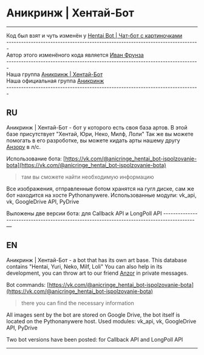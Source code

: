 # Аникринж | Хентай-Бот 
____________________________________________________________________________________________ 
 
Код был взят и чуть изменён у [Hentai Bot | Чат-бот с картиночками](https://vk.com/hen_bot)<br>
-------------------------------------------------------------------------------<br>
Автор этого изменёного кода является [Иван Фрунза](https://vk.com/lover_kotik)<br>
-------------------------------------------------------------------------------<br>
Наша группа [Аникринж | Хентай-Бот](https://vk.com/anicringe_hentai_bot)<br>
Наша официальная группа [Аникринж](https://vk.com/anicringe_anime)<br>
-------------------------------------------------------------------------------<br> 
## RU 
Аникринж | Хентай-Бот - бот у которого есть своя база артов. 
В этой базе присутствует "Хентай, Юри, Неко, Милф, Лоли" 
Так же вы можете помогать в его разроботке, вы можете кидать арты нашему другу [Анзору](https://vk.com/fallen.demon) в л/с. 
 
Использование бота: [https://vk.com/@anicringe_hentai_bot-ispolzovanie-bota](https://vk.com/@anicringe_hentai_bot-ispolzovanie-bota) 
> там вы сможете найти необходимую информацию 
 
Все изображения, отправленные ботом хранятся на гугл диске, сам же бот находится на хосте Pythonanywere. 
Использованные модули: vk_api, vk, GoogleDrive API, PyDrive 
 
Выложены две версии бота: для Callback API и LongPoll API 
-------------------------------------------------------------------------------------------— 
## EN 
Аникринж | Хентай-Бот - a bot that has its own art base. 
This database contains "Hentai, Yuri, Neko, Milf, Loli" 
You can also help in its development, you can throw art to our friend [Anzor](https://vk.com/fallen.demon) in private messages. 
 
Bot commands: [https://vk.com/@anicringe_hentai_bot-ispolzovanie-bota](https://vk.com/@anicringe_hentai_bot-ispolzovanie-bota) 
> there you can find the necessary information 
 
All images sent by the bot are stored on Google Drive, the bot itself is located on the Pythonanywere host. 
Used modules: vk_api, vk, GoogleDrive API, PyDrive 
 
Two bot versions have been posted: for Callback API and LongPoll API 
____________________________________________________________________________________________
